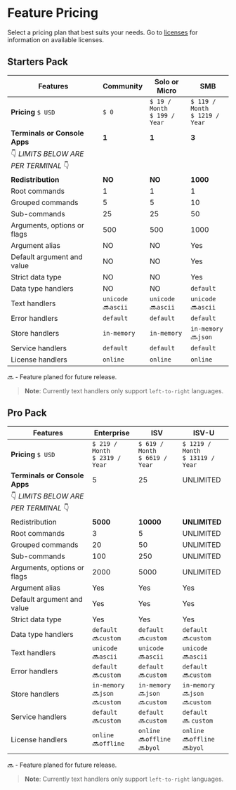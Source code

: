 ﻿# Feature Pricing

Select a pricing plan that best suits your needs. Go to [licenses](licenses.md) for information on available licenses.

## Starters Pack
| Features                                                  | Community     | Solo or Micro  | SMB             |
|-----------------------------------------------------------|---------------|----------------|-----------------|
| **Pricing** `$ USD`                                       | `$ 0`         | `$ 19 / Month`<br>`$ 199 / Year` | `$ 119 / Month`<br>`$ 1219 / Year` |
| **Terminals or Console Apps**                             | **1**         | **1**          | **3**           |
| :point_down: *LIMITS BELOW ARE PER TERMINAL* :point_down: |               |                |                 |
| **Redistribution**                                        | **NO**        | **NO**         | **1000**        |
| Root commands                                             | 1             | 1              | 1               |
| Grouped commands                                          | 5             | 5              | 10              |
| Sub-commands                                              | 25            | 25             | 50              |
| Arguments, options or flags                               | 500           | 500            | 1000            |
| Argument alias                                            | NO            | NO             | Yes             |
| Default argument and value                                | NO            | NO             | Yes             |
| Strict data type                                          | NO            | NO             | Yes             |
| Data type handlers                                        | NO            | NO             | `default`       |
| Text handlers                                             | `unicode` <br> :soon:`ascii` | `unicode` <br> :soon:`ascii` | `unicode` <br> :soon:`ascii` |
| Error handlers                                            | `default`     | `default`      | `default`       |
| Store handlers                                            | `in-memory`   | `in-memory`    | `in-memory`<br> :soon:`json` |
| Service handlers                                          | `default`     | `default`      | `default`       |
| License handlers                                          | `online`      | `online`       | `online`        |

:soon: - Feature planed for future release.

> **Note**: Currently text handlers only support `left-to-right` languages.

## Pro Pack
| Features                                                  | Enterprise      | ISV             | ISV-U            |
|-----------------------------------------------------------|-----------------|-----------------|------------------|
| **Pricing** `$ USD`                                       | `$ 219 / Month`<br>`$ 2319 / Year` | `$ 619 / Month`<br>`$ 6619 / Year` | `$ 1219 / Month`<br>`$ 13119 / Year` |
| **Terminals or Console Apps**                             | 5               | 25              | UNLIMITED        |
| :point_down: *LIMITS BELOW ARE PER TERMINAL* :point_down: |                 |                 |                  |
| Redistribution                                            | **5000**        | **10000**       | **UNLIMITED**    |
| Root commands                                             | 3               | 5               | UNLIMITED        |
| Grouped commands                                          | 20              | 50              | UNLIMITED        |
| Sub-commands                                              | 100             | 250             | UNLIMITED        |
| Arguments, options or flags                               | 2000            | 5000            | UNLIMITED        |
| Argument alias                                            | Yes             | Yes             | Yes              |
| Default argument and value                                | Yes             | Yes             | Yes              |
| Strict data type                                          | Yes             | Yes             | Yes              |
| Data type handlers                                        | `default`<br>🔜`custom` | `default`<br>🔜`custom` | `default`<br>🔜`custom` |
| Text handlers                                             | `unicode`<br>🔜`ascii` | `unicode`<br>🔜`ascii` | `unicode`<br>🔜`ascii` |
| Error handlers                                            | `default`<br>🔜`custom` | `default`<br>🔜`custom` | `default`<br>🔜`custom` |
| Store handlers                                            | `in-memory`<br>🔜`json`<br>🔜`custom` | `in-memory`<br>🔜`json`<br>🔜`custom` | `in-memory`<br>🔜`json`<br>🔜`custom` |
| Service handlers                                          | `default`<br>🔜`custom` | `default`<br>🔜`custom` | `default`<br>🔜 `custom` |
| License handlers                                          | `online`<br>🔜`offline` | `online`<br>🔜`offline`<br>🔜`byol` | `online`<br>🔜`offline`<br>🔜`byol` |

:soon: - Feature planed for future release.

> **Note**: Currently text handlers only support `left-to-right` languages.
